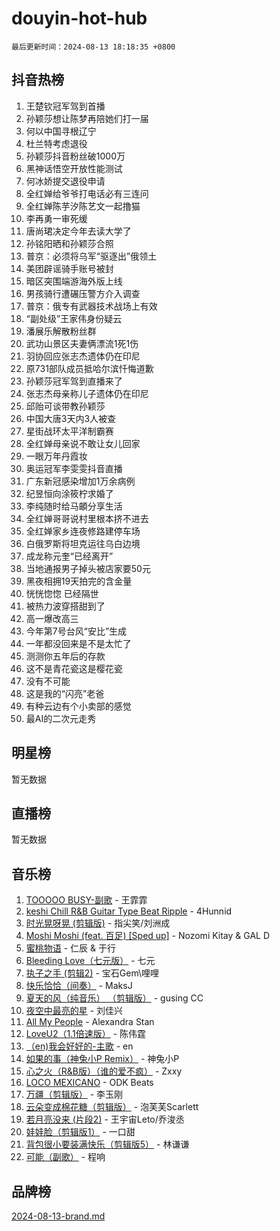 # douyin-hot-hub

`最后更新时间：2024-08-13 18:18:35 +0800`

## 抖音热榜

1. 王楚钦冠军驾到首播
1. 孙颖莎想让陈梦再陪她们打一届
1. 何以中国寻根辽宁
1. 杜兰特考虑退役
1. 孙颖莎抖音粉丝破1000万
1. 黑神话悟空开放性能测试
1. 何冰娇提交退役申请
1. 全红婵给爷爷打电话必有三连问
1. 全红婵陈芋汐陈艺文一起撸猫
1. 李再勇一审死缓
1. 唐尚珺决定今年去读大学了
1. 孙铭阳晒和孙颖莎合照
1. 普京：必须将乌军“驱逐出”俄领土
1. 美团辟谣骑手账号被封
1. 暗区突围端游海外版上线
1. 男孩骑行遭碾压警方介入调查
1. 普京：俄专有武器技术战场上有效
1. “副处级”王家伟身份疑云
1. 潘展乐解散粉丝群
1. 武功山景区夫妻俩漂流1死1伤
1. 羽协回应张志杰遗体仍在印尼
1. 原731部队成员抵哈尔滨忏悔道歉
1. 孙颖莎冠军驾到直播来了
1. 张志杰母亲称儿子遗体仍在印尼
1. 邱贻可谈带教孙颖莎
1. 中国大唐3天内3人被查
1. 星街战环太平洋制霸赛
1. 全红婵母亲说不敢让女儿回家
1. 一眼万年丹霞妆
1. 奥运冠军李雯雯抖音直播
1. 广东新冠感染增加1万余病例
1. 纪昱恒向涂筱柠求婚了
1. 李纯随时给马頔分享生活
1. 全红婵哥哥说村里根本挤不进去
1. 全红婵家乡连夜修路建停车场
1. 白俄罗斯将坦克运往乌白边境
1. 成龙称元奎“已经离开”
1. 当地通报男子掉头被店家要50元
1. 黑夜相拥19天拍完的含金量
1. 恍恍惚惚 已经隔世
1. 被热力波穿搭甜到了
1. 高一爆改高三
1. 今年第7号台风“安比”生成
1. 一年都没回来是不是太忙了
1. 测测你五年后的存款
1. 这不是青花瓷这是樱花瓷
1. 没有不可能
1. 这是我的“闪亮”老爸
1. 有种云边有个小卖部的感觉
1. 最AI的二次元走秀

## 明星榜

暂无数据

## 直播榜

暂无数据

## 音乐榜

1. [TOOOOO BUSY-副歌](https://sf3-cdn-tos.douyinstatic.com/obj/tos-cn-ve-2774/o0fmjGZetNDjSM5EimFs2QlzBg30YgByJMRQrC) - 王霏霏
1. [keshi Chill R&B Guitar Type Beat Ripple](https://sf5-hl-cdn-tos.douyinstatic.com/obj/tos-cn-ve-2774/okQIfmitAB3HpgZQo0YCEFEACcDhQngn0fkFIC) - 4Hunnid
1. [时光晃呀晃 (剪辑版)](https://sf5-hl-cdn-tos.douyinstatic.com/obj/tos-cn-ve-2774/o8ACeQem3gwI1x3GIYGAfKG0LJebKFRJDwRwyW) - 指尖笑/刘洲成
1. [Moshi Moshi (feat. 百足) [Sped up]](https://sf5-hl-cdn-tos.douyinstatic.com/obj/tos-cn-ve-2774/ocCPFQcXJLeroaIdQLIGAoeeYM3OAUYGDguHXz) - Nozomi Kitay & GAL D
1. [蜜桃物语](https://sf3-cdn-tos.douyinstatic.com/obj/tos-cn-ve-2774/oIhOSCZtIACtYU4XQkngiW9kCBfVD1Fz9IYeqL) - 仁辰 & 于行
1. [Bleeding Love（七元版）](https://sf3-cdn-tos.douyinstatic.com/obj/tos-cn-ve-2774/oEgC9eZFHQ1MfSRnrfkzFp8AayDWqAQMABBgUs) - 七元
1. [执子之手 (剪辑2)](https://sf5-hl-cdn-tos.douyinstatic.com/obj/tos-cn-ve-2774/oUoZLQjCc31XzqsBnBQUNgeKtYPBcgbFDwtfcu) - 宝石Gem\哩哩
1. [快乐恰恰（间奏）](https://sf5-hl-cdn-tos.douyinstatic.com/obj/tos-cn-ve-2774/oMesum3HvWQXJxuMFeVYzf54o2QzH5aEBPOCAn) - MaksJ
1. [夏天的风（纯音乐） （剪辑版）](https://sf3-cdn-tos.douyinstatic.com/obj/tos-cn-ve-2774/oUzLjBZZFQAoNRmGokEeD5zfQCObp6UeFAnTa6) - gusing CC
1. [夜空中最亮的星](https://sf5-hl-cdn-tos.douyinstatic.com/obj/tos-cn-ve-2774/o4IfgGwqqnFeXEMGaS8JBzJAdayAaCeoxqbjCD) - 刘佳兴
1. [All My People](https://sf5-hl-cdn-tos.douyinstatic.com/obj/tos-cn-ve-2774/c7773e6b7c3f4bd9b26cd85b0cfa4eff) - Alexandra Stan
1. [LoveU2（1.1倍速版）](https://sf3-cdn-tos.douyinstatic.com/obj/tos-cn-ve-2774/oQMeDffLaEmgMwgCOEMAFCI6INzoFPgWdD0rsa) - 陈伟霆
1. [（en)我会好好的-主歌](https://sf5-hl-cdn-tos.douyinstatic.com/obj/tos-cn-ve-2774/oUrYpIdrvCbA8m8yAZjbMWjUkL6tiinWMkBTs) - en
1. [如果的事（神兔小P Remix）](https://sf3-cdn-tos.douyinstatic.com/obj/tos-cn-ve-2774/okHtAffz3g4ZB0BMQn9iC9BC6AciI3xCmgQTqt) - 神兔小P
1. [心之火（R&B版）（谁的爱不疯）](https://sf5-hl-cdn-tos.douyinstatic.com/obj/tos-cn-ve-2774/okemkEDaIBBE3OosftCgMxlFkLQZRw37t36ZQv) - Zxxy
1. [LOCO MEXICANO](https://sf5-hl-cdn-tos.douyinstatic.com/obj/tos-cn-ve-2774/owxVoxJorA4ILBfsMAjU6t7O1xW9w0tS7EYzh6) - ODK Beats
1. [万疆（剪辑版）](https://sf6-cdn-tos.douyinstatic.com/obj/tos-cn-ve-2774/ooG7oVgFlDTelKCjCsTTobQvbdtj1BBQXnfZd8) - 李玉刚
1. [云朵变成棉花糖（剪辑版）](https://sf5-hl-cdn-tos.douyinstatic.com/obj/tos-cn-ve-2774/o8LC84GQLALFfXeyJmh8KE61byVQYMMeAZLfEI) - 泡芙芙Scarlett
1. [若月亮没来 (片段2)](https://sf5-hl-cdn-tos.douyinstatic.com/obj/tos-cn-ve-2774/ocQavLLjkCOeDxGyYeIMGgNAIwJ0QXE1Ve3Fzv) - 王宇宙Leto/乔浚丞
1. [娃娃脸（剪辑版1）](https://sf5-hl-cdn-tos.douyinstatic.com/obj/tos-cn-ve-2774/oIimSCgQoNUePTAZ1Ba7TeADY4KetGYsVFeaaB) - 一口甜
1. [背包很小要装满快乐（剪辑版5）](https://sf5-hl-cdn-tos.douyinstatic.com/obj/tos-cn-ve-2774/oUqSJIiBjw2pxsBAiQRmkbZGJrlGCMBPpIW90) - 林谦谦
1. [可能（副歌）](https://sf5-hl-cdn-tos.douyinstatic.com/obj/tos-cn-ve-2774/cde1731888894259b333569393c2fb51) - 程响

## 品牌榜

[2024-08-13-brand.md](2024-08-13-brand.md)

